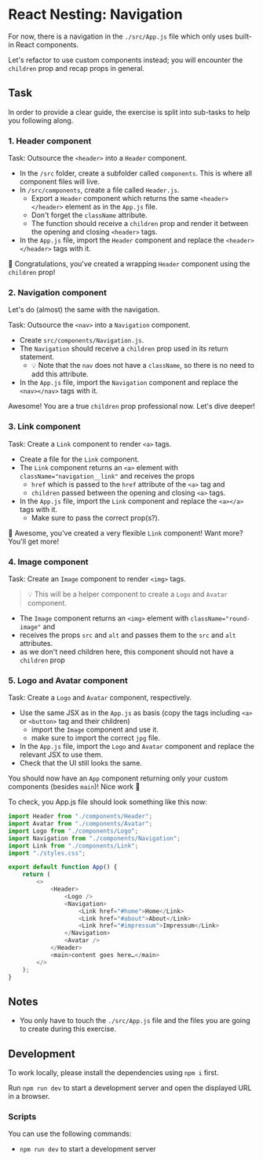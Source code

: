 # React Nesting: Navigation

For now, there is a navigation in the `./src/App.js` file which only uses built-in React components.

Let's refactor to use custom components instead; you will encounter the `children` prop and recap props in general.

## Task

In order to provide a clear guide, the exercise is split into sub-tasks to help you following along.

### 1. Header component

Task: Outsource the `<header>` into a `Header` component.

-   In the `/src` folder, create a subfolder called `components`. This is where all component files will live.
-   In `/src/components`, create a file called `Header.js`.
    -   Export a `Header` component which returns the same `<header></header>` element as in the `App.js` file.
    -   Don't forget the `className` attribute.
    -   The function should receive a `children` prop and render it between the opening and closing `<header>` tags.
-   In the `App.js` file, import the `Header` component and replace the `<header></header>` tags with it.

🎉 Congratulations, you've created a wrapping `Header` component using the `children` prop!

### 2. Navigation component

Let's do (almost) the same with the navigation.

Task: Outsource the `<nav>` into a `Navigation` component.

-   Create `src/components/Navigation.js`.
-   The `Navigation` should receive a `children` prop used in its return statement.
    -   💡 Note that the `nav` does not have a `className`, so there is no need to add this attribute.
-   In the `App.js` file, import the `Navigation` component and replace the `<nav></nav>` tags with it.

Awesome! You are a true `children` prop professional now. Let's dive deeper!

### 3. Link component

Task: Create a `Link` component to render `<a>` tags.

-   Create a file for the `Link` component.
-   The `Link` component returns an `<a>` element with `className="navigation__link"` and receives the props
    -   `href` which is passed to the `href` attribute of the `<a>` tag and
    -   `children` passed between the opening and closing `<a>` tags.
-   In the `App.js` file, import the `Link` component and replace the `<a></a>` tags with it.
    -   Make sure to pass the correct prop(s?).

🎉 Awesome, you've created a very flexible `Link` component! Want more? You'll get more!

### 4. Image component

Task: Create an `Image` component to render `<img>` tags.

> 💡 This will be a helper component to create a `Logo` and `Avatar` component.

-   The `Image` component returns an `<img>` element with `className="round-image"` and
-   receives the props `src` and `alt` and passes them to the `src` and `alt` attributes.
-   as we don't need children here, this component should not have a `children` prop

### 5. Logo and Avatar component

Task: Create a `Logo` and `Avatar` component, respectively.

-   Use the same JSX as in the `App.js` as basis (copy the tags including `<a>` or `<button>` tag and their children)
    -   import the `Image` component and use it.
    -   make sure to import the correct `jpg` file.
-   In the `App.js` file, import the `Logo` and `Avatar` component and replace the relevant JSX to use them.
-   Check that the UI still looks the same.

You should now have an `App` component returning only your custom components (besides `main`)! Nice work 🎉

To check, you App.js file should look something like this now:

```js
import Header from "./components/Header";
import Avatar from "./components/Avatar";
import Logo from "./components/Logo";
import Navigation from "./components/Navigation";
import Link from "./components/Link";
import "./styles.css";

export default function App() {
	return (
		<>
			<Header>
				<Logo />
				<Navigation>
					<Link href="#home">Home</Link>
					<Link href="#about">About</Link>
					<Link href="#impressum">Impressum</Link>
				</Navigation>
				<Avatar />
			</Header>
			<main>content goes here…</main>
		</>
	);
}
```

## Notes

-   You only have to touch the `./src/App.js` file and the files you are going to create during this exercise.

## Development

To work locally, please install the dependencies using `npm i` first.

Run `npm run dev` to start a development server and open the displayed URL in a browser.

### Scripts

You can use the following commands:

-   `npm run dev` to start a development server

